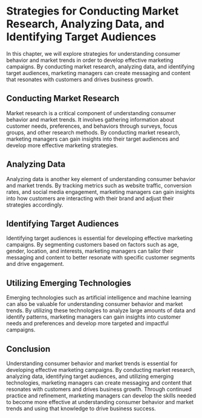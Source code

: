 Strategies for Conducting Market Research, Analyzing Data, and Identifying Target Audiences
=========================================================================================================================================================

In this chapter, we will explore strategies for understanding consumer behavior and market trends in order to develop effective marketing campaigns. By conducting market research, analyzing data, and identifying target audiences, marketing managers can create messaging and content that resonates with customers and drives business growth.

Conducting Market Research
--------------------------

Market research is a critical component of understanding consumer behavior and market trends. It involves gathering information about customer needs, preferences, and behaviors through surveys, focus groups, and other research methods. By conducting market research, marketing managers can gain insights into their target audiences and develop more effective marketing strategies.

Analyzing Data
--------------

Analyzing data is another key element of understanding consumer behavior and market trends. By tracking metrics such as website traffic, conversion rates, and social media engagement, marketing managers can gain insights into how customers are interacting with their brand and adjust their strategies accordingly.

Identifying Target Audiences
----------------------------

Identifying target audiences is essential for developing effective marketing campaigns. By segmenting customers based on factors such as age, gender, location, and interests, marketing managers can tailor their messaging and content to better resonate with specific customer segments and drive engagement.

Utilizing Emerging Technologies
-------------------------------

Emerging technologies such as artificial intelligence and machine learning can also be valuable for understanding consumer behavior and market trends. By utilizing these technologies to analyze large amounts of data and identify patterns, marketing managers can gain insights into customer needs and preferences and develop more targeted and impactful campaigns.

Conclusion
----------

Understanding consumer behavior and market trends is essential for developing effective marketing campaigns. By conducting market research, analyzing data, identifying target audiences, and utilizing emerging technologies, marketing managers can create messaging and content that resonates with customers and drives business growth. Through continued practice and refinement, marketing managers can develop the skills needed to become more effective at understanding consumer behavior and market trends and using that knowledge to drive business success.
